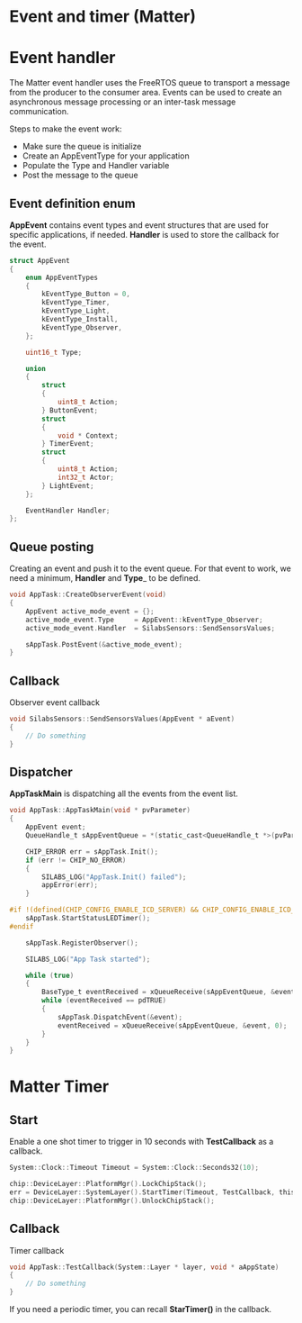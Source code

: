 
# Event and timer (Matter)

# Event handler

The Matter event handler uses the FreeRTOS queue to transport a message from the producer to the consumer area. Events can be used to create an asynchronous message processing or an inter-task message communication.

Steps to make the event work:

- Make sure the queue is initialize
- Create an AppEventType for your application
- Populate the Type and Handler variable
- Post the message to the queue

## Event definition enum

__AppEvent__ contains event types and event structures that are used for specific applications, if needed. __Handler__ is used to store the callback for the event.

```C
struct AppEvent
{
    enum AppEventTypes
    {
        kEventType_Button = 0,
        kEventType_Timer,
        kEventType_Light,
        kEventType_Install,
        kEventType_Observer,
    };

    uint16_t Type;

    union
    {
        struct
        {
            uint8_t Action;
        } ButtonEvent;
        struct
        {
            void * Context;
        } TimerEvent;
        struct
        {
            uint8_t Action;
            int32_t Actor;
        } LightEvent;
    };

    EventHandler Handler;
};
```

## Queue posting

Creating an event and push it to the event queue. For that event to work, we need a minimum, __Handler__ and __Type___ to be defined.

```C
void AppTask::CreateObserverEvent(void)
{
    AppEvent active_mode_event = {};
    active_mode_event.Type     = AppEvent::kEventType_Observer;
    active_mode_event.Handler  = SilabsSensors::SendSensorsValues;

    sAppTask.PostEvent(&active_mode_event);
}
```

## Callback

Observer event callback

```C
void SilabsSensors::SendSensorsValues(AppEvent * aEvent)
{
    // Do something
}
```

## Dispatcher

__AppTaskMain__ is dispatching all the events from the event list.

```C
void AppTask::AppTaskMain(void * pvParameter)
{
    AppEvent event;
    QueueHandle_t sAppEventQueue = *(static_cast<QueueHandle_t *>(pvParameter));

    CHIP_ERROR err = sAppTask.Init();
    if (err != CHIP_NO_ERROR)
    {
        SILABS_LOG("AppTask.Init() failed");
        appError(err);
    }

#if !(defined(CHIP_CONFIG_ENABLE_ICD_SERVER) && CHIP_CONFIG_ENABLE_ICD_SERVER)
    sAppTask.StartStatusLEDTimer();
#endif

    sAppTask.RegisterObserver();

    SILABS_LOG("App Task started");

    while (true)
    {
        BaseType_t eventReceived = xQueueReceive(sAppEventQueue, &event, portMAX_DELAY);
        while (eventReceived == pdTRUE)
        {
            sAppTask.DispatchEvent(&event);
            eventReceived = xQueueReceive(sAppEventQueue, &event, 0);
        }
    }
}
```

# Matter Timer

## Start

Enable a one shot timer to trigger in 10 seconds with __TestCallback__ as a callback.

```C
System::Clock::Timeout Timeout = System::Clock::Seconds32(10);

chip::DeviceLayer::PlatformMgr().LockChipStack();
err = DeviceLayer::SystemLayer().StartTimer(Timeout, TestCallback, this);
chip::DeviceLayer::PlatformMgr().UnlockChipStack();
```

## Callback

Timer callback

```C
void AppTask::TestCallback(System::Layer * layer, void * aAppState)
{
	// Do something
}
```

If you need a periodic timer, you can recall __StarTimer()__ in the callback.
